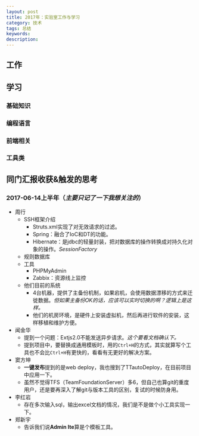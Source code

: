```yaml
---
layout: post  
title: 2017年：实验室工作与学习  
category: 技术  
tags: 总结     
keywords:      
description:     
---  
```


##  工作

##  学习

###  基础知识

###  编程语言 

###  前端相关

###  工具类

##  同门汇报收获&触发的思考
###  2017-06-14上半年（*主要只记了一下我想关注的*）
+ 周行
	+ SSH框架介绍
		+ Struts.xml实现了对无效请求的过滤。
		+ Spring：融合了IoC和DT的功能。
		+ Hibernate：是jdbc的轻量封装，把对数据库的操作转换成对持久化对象的操作。*SessionFactory*
	+ 规则数据库
	+ 工具
		+ PHPMyAdmin
		+ Zabbix：资源线上监控
	+ 他们目前的系统
		+ 4台机器，提供了主备份机制，如果宕机，会使用数据漂移的方式来迁徙数据。*但如果主备份OK的话，应该可以实时切换的啊？逻辑上是这样。*
		+ 他们的机房环境，是硬件上安装虚拟机，然后再进行软件的安装，这样移植和维护方便。
+ 闻金华
	+ 提到一个问题：Extjs2.0不能发送异步请求。*这个要看文档确认下。*
	+ 提到项目中，要替换成通用模板时，用的`Ctrl+H`的方式，其实就算写个工具也不会比`Ctrl+H`有更快的，看看有无更好的解决方案。
+ 窦方坤
	+ **一键发布**提到的是web deploy，我也搜到了TTautoDeploy，在目前项目中应用一下。
	+ 虽然不觉得TFS（TeamFoundationServer）多6，但自己也算git的重度用户，还是要再深入了解git与版本工具的区别，复试的时候防身用。
+ 李红岩
	+ 存在多次输入sql，输出excel文档的情况，我们是不是做个小工具实现一下。
+ 郑新宇
	+ 告诉我们说**Admin lte**算是个模板工具。